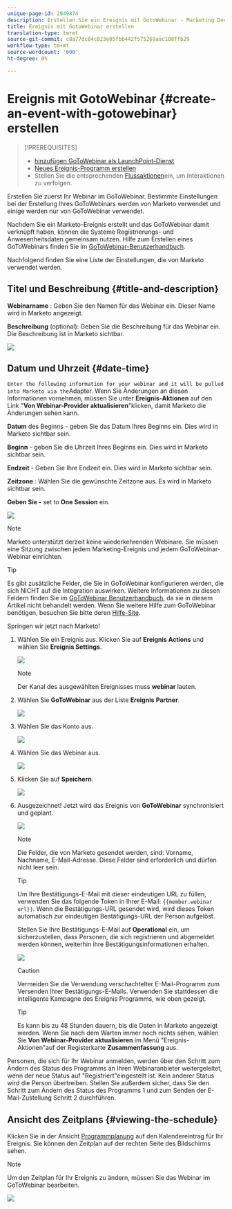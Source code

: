 ```yaml
---
unique-page-id: 2949874
description: Erstellen Sie ein Ereignis mit GotoWebinar - Marketing Docs - Produktdokumentation
title: Ereignis mit GotoWebinar erstellen
translation-type: tm+mt
source-git-commit: c8a77dc84c023e05fbb442f575269aac108ffb29
workflow-type: tm+mt
source-wordcount: '600'
ht-degree: 0%

---
```



# Ereignis mit GotoWebinar {#create-an-event-with-gotowebinar} erstellen

>[!PREREQUISITES]
>
>* [hinzufügen GoToWebinar als LaunchPoint-Dienst](/help/marketo/product-docs/administration/additional-integrations/add-gotowebinar-as-a-launchpoint-service.md)
>* [Neues Ereignis-Programm erstellen](/help/marketo/product-docs/demand-generation/events/understanding-events/create-a-new-event-program.md)
>* Stellen Sie die entsprechenden [Flussaktionen](http://docs.marketo.com/display/DOCS/Flow+Actions)ein, um Interaktionen zu verfolgen.


Erstellen Sie zuerst Ihr Webinar im GoToWebinar. Bestimmte Einstellungen bei der Erstellung Ihres GoToWebinars werden von Marketo verwendet und einige werden nur von GoToWebinar verwendet.

Nachdem Sie ein Marketo-Ereignis erstellt und das GoToWebinar damit verknüpft haben, können die Systeme Registrierungs- und Anwesenheitsdaten gemeinsam nutzen. Hilfe zum Erstellen eines GoToWebinars finden Sie im [GoToWebinar-Benutzerhandbuch](http://docs.marketo.com/display/docs/assets/gotowebinar-user-guide.pdf).

Nachfolgend finden Sie eine Liste der Einstellungen, die von Marketo verwendet werden.

## Titel und Beschreibung {#title-and-description}

**Webinarname** : Geben Sie den Namen für das Webinar ein. Dieser Name wird in Marketo angezeigt.

**Beschreibung**  (optional): Geben Sie die Beschreibung für das Webinar ein. Die Beschreibung ist in Marketo sichtbar.

![](assets/image2015-5-28-15-3a1-3a36.png)

## Datum und Uhrzeit {#date-time}

`Enter the following information for your webinar and it will be pulled into Marketo via the`Adapter. Wenn Sie Änderungen an diesen Informationen vornehmen, müssen Sie unter **Ereignis-Aktionen** auf den Link &quot;**Von Webinar-Provider aktualisieren**&quot;klicken, damit Marketo die Änderungen sehen kann.

**Datum**  des Beginns - geben Sie das Datum Ihres Beginns ein. Dies wird in Marketo sichtbar sein.

**Beginn**  - geben Sie die Uhrzeit Ihres Beginns ein. Dies wird in Marketo sichtbar sein.

**Endzeit**  - Geben Sie Ihre Endzeit ein. Dies wird in Marketo sichtbar sein.

**Zeitzone** : Wählen Sie die gewünschte Zeitzone aus. Es wird in Marketo sichtbar sein.

**Geben Sie -** set to  **One Session** ein.

![](assets/image2015-5-28-15-3a7-3a1.png)

>[!NOTE]
>
>Marketo unterstützt derzeit keine wiederkehrenden Webinare. Sie müssen eine Sitzung zwischen jedem Marketing-Ereignis und jedem GoToWebinar-Webinar einrichten.

>[!TIP]
>
>Es gibt zusätzliche Felder, die Sie in GoToWebinar konfigurieren werden, die sich NICHT auf die Integration auswirken. Weitere Informationen zu diesen Feldern finden Sie im [GoToWebinar Benutzerhandbuch](http://docs.marketo.com/display/docs/assets/gotowebinar-user-guide.pdf), da sie in diesem Artikel nicht behandelt werden. Wenn Sie weitere Hilfe zum GoToWebinar benötigen, besuchen Sie bitte deren [Hilfe-Site](http://support.logmeininc.com/gotowebinar).

Springen wir jetzt nach Marketo!

1. Wählen Sie ein Ereignis aus. Klicken Sie auf **Ereignis Actions** und wählen Sie **Ereignis Settings**.

   ![](assets/image2015-5-14-14-3a53-3a10.png)

   >[!NOTE]
   >
   >Der Kanal des ausgewählten Ereignisses muss **webinar** lauten.

1. Wählen Sie **GoToWebinar** aus der Liste **Ereignis** **Partner**.

   ![](assets/image2015-5-14-14-3a55-3a20.png)

1. Wählen Sie das Konto aus.

   ![](assets/rtaimage-2.png)

1. Wählen Sie das Webinar aus.

   ![](assets/image2015-5-14-14-3a57-3a31.png)

1. Klicken Sie auf **Speichern**.

   ![](assets/image2015-5-14-14-3a58-3a54.png)

1. Ausgezeichnet! Jetzt wird das Ereignis von **GoToWebinar** synchronisiert und geplant.

   ![](assets/image2015-5-14-15-3a0-3a47.png)

   >[!NOTE]
   >
   >Die Felder, die von Marketo gesendet werden, sind: Vorname, Nachname, E-Mail-Adresse. Diese Felder sind erforderlich und dürfen nicht leer sein.

   >[!TIP]
   >
   >Um Ihre Bestätigungs-E-Mail mit dieser eindeutigen URL zu füllen, verwenden Sie das folgende Token in Ihrer E-Mail: `{{member.webinar url}}`. Wenn die Bestätigungs-URL gesendet wird, wird dieses Token automatisch zur eindeutigen Bestätigungs-URL der Person aufgelöst.
   >
   >Stellen Sie Ihre Bestätigungs-E-Mail auf **Operational** ein, um sicherzustellen, dass Personen, die sich registrieren und abgemeldet werden können, weiterhin ihre Bestätigungsinformationen erhalten.

   ![](assets/goto-webinar.png)

   >[!CAUTION]
   >
   >Vermeiden Sie die Verwendung verschachtelter E-Mail-Programm zum Versenden Ihrer Bestätigungs-E-Mails. Verwenden Sie stattdessen die intelligente Kampagne des Ereignis Programms, wie oben gezeigt.

   >[!TIP]
   >
   >Es kann bis zu 48 Stunden dauern, bis die Daten in Marketo angezeigt werden. Wenn Sie nach dem Warten immer noch nichts sehen, wählen Sie **Von Webinar-Provider aktualisieren** im Menü &quot;Ereignis-Aktionen&quot;auf der Registerkarte **Zusammenfassung** aus.

Personen, die sich für Ihr Webinar anmelden, werden über den Schritt zum Ändern des Status des Programms an Ihren Webinaranbieter weitergeleitet, wenn der neue Status auf &quot;Registriert&quot;eingestellt ist. Kein anderer Status wird die Person übertreiben. Stellen Sie außerdem sicher, dass Sie den Schritt zum Ändern des Status des Programms 1 und zum Senden der E-Mail-Zustellung Schritt 2 durchführen.

## Ansicht des Zeitplans {#viewing-the-schedule}

Klicken Sie in der Ansicht [Programmplanung](http://docs.marketo.com/display/docs/program+schedule+view) auf den Kalendereintrag für Ihr Ereignis. Sie können den Zeitplan auf der rechten Seite des Bildschirms sehen.

>[!NOTE]
>
>Um den Zeitplan für Ihr Ereignis zu ändern, müssen Sie das Webinar im GoToWebinar bearbeiten.

![](assets/image2015-5-14-15-3a3-3a13.png)
